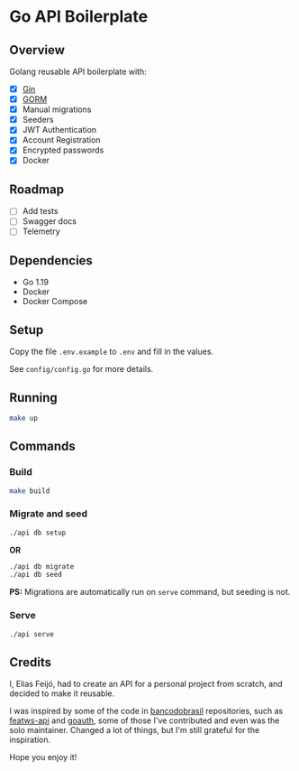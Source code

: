 # Go API Boilerplate

## Overview

Golang reusable API boilerplate with:

- [x] [Gin](https://github.com/gin-gonic/gin)
- [x] [GORM](https://gorm.io)
- [x] Manual migrations
- [x] Seeders
- [x] JWT Authentication
- [x] Account Registration
- [x] Encrypted passwords
- [x] Docker

## Roadmap

- [ ] Add tests
- [ ] Swagger docs
- [ ] Telemetry

## Dependencies

- Go 1.19
- Docker
- Docker Compose

## Setup

Copy the file `.env.example` to `.env` and fill in the values.

See `config/config.go` for more details.

## Running

```bash
make up
```

## Commands

### Build

```bash
make build
```

### Migrate and seed

```bash
./api db setup
```

**OR**

```bash
./api db migrate
./api db seed
```

**PS:** Migrations are automatically run on `serve` command, but seeding is not.

### Serve

```bash
./api serve
```

## Credits

I, Elias Feijó, had to create an API for a personal project from scratch, and decided to make it reusable.

I was inspired by some of the code in [bancodobrasil](https://github.com/bancodobrasil) repositories, such as [featws-api](https://github.com/bancodobrasil/featws-api) and [goauth](https://github.com/bancodobrasil/goauth), some of those I've contributed and even was the solo maintainer. Changed a lot of things, but I'm still grateful for the inspiration.

Hope you enjoy it!
